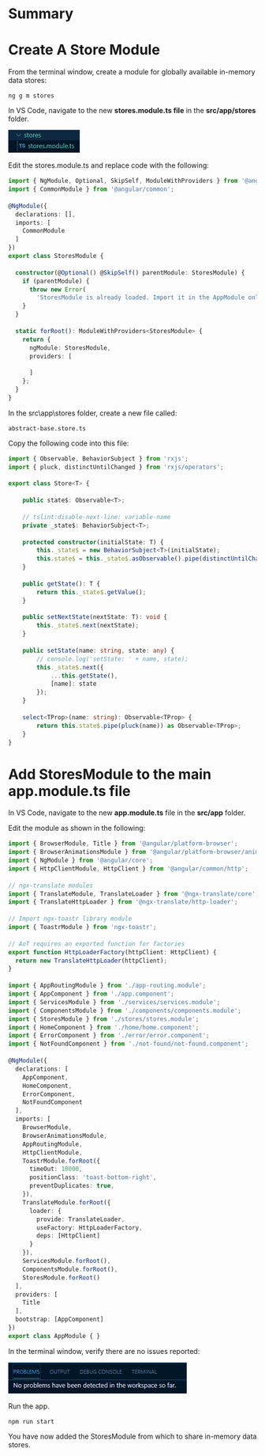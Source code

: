 # Summary

# Create A Store Module 

From the terminal window, create a module for globally available in-memory data stores: 

```
ng g m stores
```

In VS Code, navigate to the new **stores.module.ts file** in the **src/app/stores** folder.

![image.png](/.attachments/image-4d65e904-bbd9-4c8c-9b37-05df04e45d17.png)

Edit the stores.module.ts and replace code with the following:

``` typescript
import { NgModule, Optional, SkipSelf, ModuleWithProviders } from '@angular/core';
import { CommonModule } from '@angular/common';

@NgModule({
  declarations: [],
  imports: [
    CommonModule
  ]
})
export class StoresModule {

  constructor(@Optional() @SkipSelf() parentModule: StoresModule) {
    if (parentModule) {
      throw new Error(
        'StoresModule is already loaded. Import it in the AppModule only');
    }
  }

  static forRoot(): ModuleWithProviders<StoresModule> {
    return {
      ngModule: StoresModule,
      providers: [

      ]
    };
  }
}
```

In the src\app\stores folder, create a new file called:

```
abstract-base.store.ts
```

Copy the following code into this file:

``` typescript
import { Observable, BehaviorSubject } from 'rxjs';
import { pluck, distinctUntilChanged } from 'rxjs/operators';

export class Store<T> {

    public state$: Observable<T>;

    // tslint:disable-next-line: variable-name
    private _state$: BehaviorSubject<T>;

    protected constructor(initialState: T) {
        this._state$ = new BehaviorSubject<T>(initialState);
        this.state$ = this._state$.asObservable().pipe(distinctUntilChanged());
    }

    public getState(): T {
        return this._state$.getValue();
    }

    public setNextState(nextState: T): void {
        this._state$.next(nextState);
    }

    public setState(name: string, state: any) {
        // console.log('setState: ' + name, state);
        this._state$.next({
            ...this.getState(),
            [name]: state
        });
    }

    select<TProp>(name: string): Observable<TProp> {
        return this.state$.pipe(pluck(name)) as Observable<TProp>;
    }
}
```

# Add StoresModule to the main app.module.ts file

In VS Code, navigate to the new **app.module.ts** file in the **src/app** folder.

Edit the module as shown in the following:

``` typescript
import { BrowserModule, Title } from '@angular/platform-browser';
import { BrowserAnimationsModule } from '@angular/platform-browser/animations';
import { NgModule } from '@angular/core';
import { HttpClientModule, HttpClient } from '@angular/common/http';

// ngx-translate modules
import { TranslateModule, TranslateLoader } from '@ngx-translate/core';
import { TranslateHttpLoader } from '@ngx-translate/http-loader';

// Import ngx-toastr library module
import { ToastrModule } from 'ngx-toastr';

// AoT requires an exported function for factories
export function HttpLoaderFactory(httpClient: HttpClient) {
  return new TranslateHttpLoader(httpClient);
}

import { AppRoutingModule } from './app-routing.module';
import { AppComponent } from './app.component';
import { ServicesModule } from './services/services.module';
import { ComponentsModule } from './components/components.module';
import { StoresModule } from './stores/stores.module';
import { HomeComponent } from './home/home.component';
import { ErrorComponent } from './error/error.component';
import { NotFoundComponent } from './not-found/not-found.component';

@NgModule({
  declarations: [
    AppComponent,
    HomeComponent,
    ErrorComponent,
    NotFoundComponent
  ],
  imports: [
    BrowserModule,
    BrowserAnimationsModule,
    AppRoutingModule,
    HttpClientModule,
    ToastrModule.forRoot({
      timeOut: 10000,
      positionClass: 'toast-bottom-right',
      preventDuplicates: true,
    }),
    TranslateModule.forRoot({
      loader: {
        provide: TranslateLoader,
        useFactory: HttpLoaderFactory,
        deps: [HttpClient]
      }
    }),
    ServicesModule.forRoot(),
    ComponentsModule.forRoot(),
    StoresModule.forRoot()
  ],
  providers: [
    Title
  ],
  bootstrap: [AppComponent]
})
export class AppModule { }
```

In the terminal window, verify there are no issues reported:

![image.png](/.attachments/image-a5381f82-8d39-4693-bca2-57286c742a8a.png)

Run the app.

```
npm run start
```

You have now added the StoresModule from which to share in-memory data stores.

